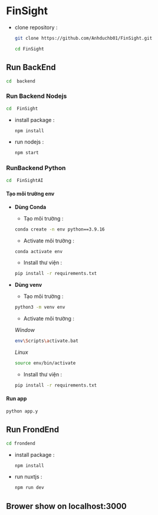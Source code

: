 # FinSight
- clone repository :
  	```sh
  git clone https://github.com/Anhduchb01/FinSight.git
  	```
    ```sh
  cd FinSight
	```
## Run BackEnd
```sh
cd  backend
```
### Run Backend Nodejs
```sh
cd  FinSight
```
- install package :
	```sh
	npm install
	```
- run nodejs :
  	```sh
	npm start
	```

### RunBackend Python
```sh
cd  FinSightAI
```
#### Tạo môi trường env
- **Dùng Conda** 
  - Tạo môi trường :
  ```sh
  conda create -n env python==3.9.16
  ```
  - Activate môi trường :
  ```sh
  conda activate env
  ```
  - Install thư viện :
  ```sh
  pip install -r requirements.txt
  ```
- **Dùng venv** 
  - Tạo môi trường :
  ```sh
  python3 -m venv env
  ```
  - Activate môi trường :
  
  *Window*
  ```sh
  env\Scripts\activate.bat
  ```
  *Linux*
  ```sh
  source env/bin/activate
  ```
  - Install thư viện :
  ```sh
  pip install -r requirements.txt
  ```
#### Run app
```sh
python app.y
```

## Run FrondEnd
```sh
cd frondend
```

- install package :
	```sh
	npm install
	```
- run nuxtjs :
  	```sh
	npm run dev 
	```
## Brower show on localhost:3000
